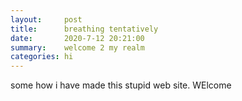 ```yaml
---
layout:     post
title:      breathing tentatively
date:       2020-7-12 20:21:00
summary:    welcome 2 my realm
categories: hi
---
```


some how i have made this stupid web site. WElcome